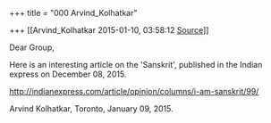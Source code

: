 +++
title = "000 Arvind_Kolhatkar"

+++
[[Arvind_Kolhatkar	2015-01-10, 03:58:12 [Source](https://groups.google.com/g/samskrita/c/A8zOGGBFHc4)]]



Dear Group,

  

Here is an interesting article on the 'Sanskrit', published in the Indian express on December 08, 2015.

  

<http://indianexpress.com/article/opinion/columns/i-am-sanskrit/99/>  

  

Arvind Kolhatkar, Toronto, January 09, 2015.

